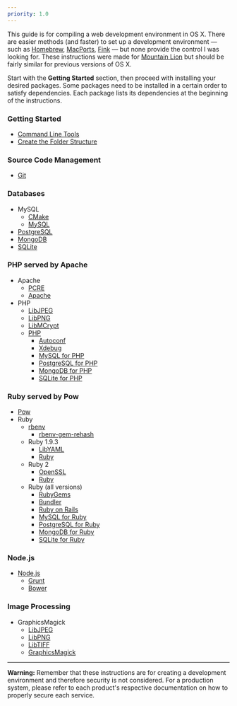 ```yaml
---
priority: 1.0
---
```


This guide is for compiling a web development environment in OS X. There are easier methods (and faster) to set up a development environment — such as [Homebrew](http://mxcl.github.com/homebrew/), [MacPorts](http://www.macports.org/), [Fink](http://www.finkproject.org/) — but none provide the control I was looking for. These instructions were made for [Mountain Lion](http://en.wikipedia.org/wiki/OS_X_Mountain_Lion) but should be fairly similar for previous versions of OS X.

Start with the **Getting Started** section, then proceed with installing your desired packages. Some packages need to be installed in a certain order to satisfy dependencies. Each package lists its dependencies at the beginning of the instructions.

### Getting Started

- [Command Line Tools](/started-cli)
- [Create the Folder Structure](/started-folders)

### Source Code Management

- [Git](/git)

### Databases

- MySQL
	- [CMake](/cmake)
	- [MySQL](/mysql)
- [PostgreSQL](/postgresql)
- [MongoDB](/mongodb)
- [SQLite](/sqlite)
	
### PHP served by Apache
- Apache
	- [PCRE](/pcre)
	- [Apache](/apache)
- PHP
	- [LibJPEG](/lib-jpeg)
	- [LibPNG](/lib-png)
	- [LibMCrypt](/lib-mcrypt)
	- [PHP](/php)
		- [Autoconf](/autoconf)
		- [Xdebug](/php-xdebug)
		- [MySQL for PHP](/php-mysql)
		- [PostgreSQL for PHP](/php-postgresql)
		- [MongoDB for PHP](/php-mongodb)
		- [SQLite for PHP](/php-sqlite)

### Ruby served by Pow

- [Pow](/pow)
- Ruby
	- [rbenv](/ruby-rbenv)
		- [rbenv-gem-rehash](/ruby-rbenv-gem-rehash)
	- Ruby 1.9.3
		- [LibYAML](/lib-yaml)
		- [Ruby](/ruby-193)
	- Ruby 2
		- [OpenSSL](/openssl)
		- [Ruby](/ruby-2)
	- Ruby (all versions)
		- [RubyGems](/ruby-gems)
		- [Bundler](/ruby-bundler)
		- [Ruby on Rails](/ruby-rails)
		- [MySQL for Ruby](/ruby-mysql)
		- [PostgreSQL for Ruby](/ruby-postgresql)
		- [MongoDB for Ruby](/ruby-mongodb)
		- [SQLite for Ruby](/ruby-sqlite)

### Node.js

- [Node.js](/node)
	- [Grunt](/node-grunt) 
	- [Bower](/node-bower) 

### Image Processing

- GraphicsMagick
	- [LibJPEG](/lib-jpeg)
	- [LibPNG](/lib-png)
	- [LibTIFF](/lib-tiff)
	- [GraphicsMagick](/graphicsmagick)

---
**Warning:** Remember that these instructions are for creating a development environment and therefore security is not considered. For a production system, please refer to each product's respective documentation on how to properly secure each service.
